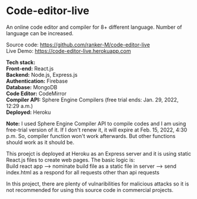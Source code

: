 # Code-editor-live

An online code editor and compiler for 8+ different language. Number of language can be increased. 

Source code: https://github.com/ranker-M/code-editor-live
<br>Live Demo: https://code-editor-live.herokuapp.com

**Tech stack:**
<br>**Front-end:** React.js
<br>**Backend:** Node.js, Express.js
<br>**Authentication:** Firebase
<br>**Database:** MongoDB
<br>**Code Editor:** CodeMirror
<br>**Compiler API:** Sphere Engine Compilers (free trial ends: Jan. 29, 2022, 12:29 a.m.)
<br>**Deployed:** Heroku

**Note:** I used Sphere Engine Compiler API to compile codes and I am using free-trial version of it. If I don't renew it, 
it will expire at Feb. 15, 2022, 4:30 p.m. So, compiler function won't work afterwards. But other functions should work as it should be.

This proejct is deployed at Heroku as an Express server and it is using static React.js files to create web pages. The basic logic is:<br>
Build react app --> nominate build file as a static file in server --> send index.html as a respond for all requests other than api requests

In this project, there are plenty of vulnaribilities for malicious attacks so it is not recommended for using this source code in commercial projects.
